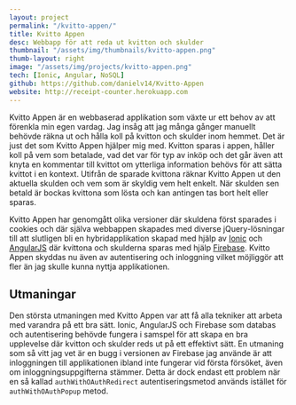 ```yaml
---
layout: project
permalink: "/kvitto-appen/"
title: Kvitto Appen
desc: Webbapp för att reda ut kvitton och skulder
thumbnail: "/assets/img/thumbnails/kvitto-appen.png"
thumb-layout: right
image: "/assets/img/projects/kvitto-appen.png"
tech: [Ionic, Angular, NoSQL]
github: https://github.com/danielv14/Kvitto-Appen
website: http://receipt-counter.herokuapp.com
---
```

Kvitto Appen är en webbaserad applikation som växte ur ett behov av att förenkla min egen vardag. Jag insåg att jag många gånger manuellt behövde räkna ut och hålla koll på kvitton och skulder inom hemmet. Det är just det som Kvitto Appen hjälper mig med. Kvitton sparas i appen, håller koll på vem som betalade, vad det var för typ av inköp och det går även att knyta en kommentar till kvittot om ytterliga information behövs för att sätta kvittot i en kontext. Utifrån de sparade kvittona räknar Kvitto Appen ut den aktuella skulden och vem som är skyldig vem helt enkelt. När skulden sen betald är bockas kvittona som lösta och kan antingen tas bort helt eller sparas.

Kvitto Appen har genomgått olika versioner där skuldena först sparades i cookies och där själva webbappen skapades med diverse jQuery-lösningar till att slutligen bli en hybridapplikation skapad med hjälp av [Ionic](https://ionicframework.com) och  [AngularJS](https://angularjs.org) där kvittona och skulderna sparas med hjälp [Firebase](https://www.firebase.com). Kvitto Appen skyddas nu även av autentisering och inloggning vilket möjliggör att fler än jag skulle kunna nyttja applikationen.

## Utmaningar
Den största utmaningen med Kvitto Appen var att få alla tekniker att arbeta med varandra på ett bra sätt. Ionic, AngularJS och Firebase som databas och autentisering behövde fungera i samspel för att skapa en bra upplevelse där kvitton och skulder reds ut på ett effektivt sätt. En utmaning som så vitt jag vet är en bugg i versionen av Firebase jag använde är att inloggningen till applikationen ibland inte fungerar vid första försöket, även om inloggningsuppgifterna stämmer. Detta är dock endast ett problem när en så kallad `authWithOAuthRedirect` autentiseringsmetod används istället för `authWithOAuthPopup` metod. 
